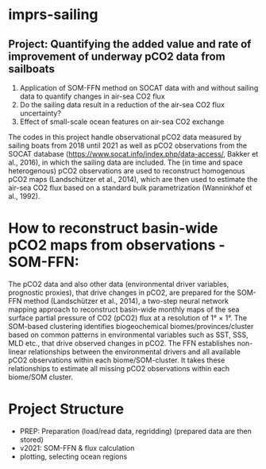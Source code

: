 # imprs-sailing

## Project: Quantifying the added value and rate of improvement of underway pCO2 data from sailboats

1) Application of SOM-FFN method on SOCAT data with and without sailing data to quantify changes in air-sea CO2 flux
2) Do the sailing data result in a reduction of the air-sea CO2 flux uncertainty?
3) Effect of small-scale ocean features on air-sea CO2 exchange

The codes in this project handle observational pCO2 data measured by sailing boats from 2018 until 2021 as well as pCO2 observations from the SOCAT database (https://www.socat.info/index.php/data-access/, Bakker et al., 2016), in which the sailing data are included. 
The (in time and space heterogenous) pCO2 observations are used to reconstruct homogenous pCO2 maps (Landschützer et al., 2014), which are then used to estimate the air-sea CO2 flux based on a standard bulk parametrization (Wanninkhof et al., 1992).

# How to reconstruct basin-wide pCO2 maps from observations - SOM-FFN:
The pCO2 data and also other data (environmental driver variables, prognostic proxies), that drive changes in pCO2, are prepared for the SOM-FFN method (Landschützer et al., 2014), a two-step neural network mapping approach to reconstruct basin-wide monthly maps of the sea surface partial pressure of CO2 (pCO2) flux at a resolution of 1° × 1°.
The SOM-based clustering identifies biogeochemical biomes/provinces/cluster based on common patterns in environmental variables such as SST, SSS, MLD etc., that drive observed changes in pCO2.
The FFN establishes non-linear relationships between the environmental drivers and all available pCO2 observations within each biome/SOM-cluster. It takes these relationships to estimate all missing pCO2 observations within each biome/SOM cluster.

# Project Structure
- PREP: Preparation (load/read data, regridding) (prepared data are then stored)
- v2021: SOM-FFN & flux calculation
- plotting, selecting ocean regions
